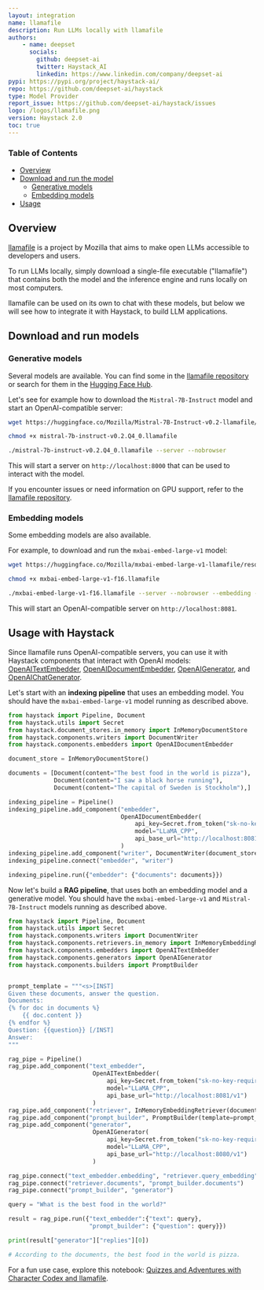 ```yaml
---
layout: integration
name: llamafile
description: Run LLMs locally with llamafile
authors:
    - name: deepset
      socials:
        github: deepset-ai
        twitter: Haystack_AI
        linkedin: https://www.linkedin.com/company/deepset-ai
pypi: https://pypi.org/project/haystack-ai/
repo: https://github.com/deepset-ai/haystack
type: Model Provider
report_issue: https://github.com/deepset-ai/haystack/issues
logo: /logos/llamafile.png
version: Haystack 2.0
toc: true
---
```


### **Table of Contents**

- [Overview](#overview)
- [Download and run the model](#download-and-run-models)
  - [Generative models](#generative-models)
  - [Embedding models](#embedding-models)
- [Usage](#usage-with-haystack)

## Overview

[llamafile](https://github.com/Mozilla-Ocho/llamafile) is a project by Mozilla that aims to make open LLMs accessible to developers and users.

To run LLMs locally, simply download a single-file executable ("llamafile") that contains both the model and the inference engine and runs locally on most computers.

llamafile can be used on its own to chat with these models, but below we will see how to integrate it with Haystack, to build LLM applications.

## Download and run models
### Generative models
Several models are available. You can find some in the [llamafile repository](https://github.com/Mozilla-Ocho/llamafile) or search for them in the [Hugging Face Hub](https://huggingface.co/models?library=llamafile).

Let's see for example how to download the `Mistral-7B-Instruct` model and start an OpenAI-compatible server:

```bash
wget https://huggingface.co/Mozilla/Mistral-7B-Instruct-v0.2-llamafile/resolve/main/mistral-7b-instruct-v0.2.Q4_0.llamafile

chmod +x mistral-7b-instruct-v0.2.Q4_0.llamafile

./mistral-7b-instruct-v0.2.Q4_0.llamafile --server --nobrowser
```

This will start a server on `http://localhost:8000` that can be used to interact with the model.

If you encounter issues or need information on GPU support, refer to the [llamafile repository](https://github.com/Mozilla-Ocho/llamafile).

### Embedding models
Some embedding models are also available.

For example, to download and run the `mxbai-embed-large-v1` model:

```bash
wget https://huggingface.co/Mozilla/mxbai-embed-large-v1-llamafile/resolve/main/mxbai-embed-large-v1-f16.llamafile

chmod +x mxbai-embed-large-v1-f16.llamafile

./mxbai-embed-large-v1-f16.llamafile --server --nobrowser --embedding --port 8081
```

This will start an OpenAI-compatible server on `http://localhost:8081`.


## Usage with Haystack

Since llamafile runs OpenAI-compatible servers, you can use it with Haystack components that interact with OpenAI models:
[OpenAITextEmbedder](https://docs.haystack.deepset.ai/docs/openaitextembedder), [OpenAIDocumentEmbedder](https://docs.haystack.deepset.ai/docs/openaidocumentembedder), [OpenAIGenerator](https://docs.haystack.deepset.ai/docs/openaigenerator), and [OpenAIChatGenerator](https://docs.haystack.deepset.ai/docs/openaichatgenerator).


Let's start with an **indexing pipeline** that uses an embedding model.
You should have the `mxbai-embed-large-v1` model running as described above.

```python
from haystack import Pipeline, Document
from haystack.utils import Secret
from haystack.document_stores.in_memory import InMemoryDocumentStore
from haystack.components.writers import DocumentWriter
from haystack.components.embedders import OpenAIDocumentEmbedder

document_store = InMemoryDocumentStore()

documents = [Document(content="The best food in the world is pizza"),
             Document(content="I saw a black horse running"),
             Document(content="The capital of Sweden is Stockholm"),]

indexing_pipeline = Pipeline()
indexing_pipeline.add_component("embedder",
                                OpenAIDocumentEmbedder(
                                    api_key=Secret.from_token("sk-no-key-required"),  # for compatibility with the OpenAI API
                                    model="LLaMA_CPP",
                                    api_base_url="http://localhost:8081/v1")
                                )
indexing_pipeline.add_component("writer", DocumentWriter(document_store=document_store))
indexing_pipeline.connect("embedder", "writer")

indexing_pipeline.run({"embedder": {"documents": documents}})
```

Now let's build a **RAG pipeline**, that uses both an embedding model and a generative model.
You should have the `mxbai-embed-large-v1` and `Mistral-7B-Instruct` models running as described above.

```python
from haystack import Pipeline, Document
from haystack.utils import Secret
from haystack.components.writers import DocumentWriter
from haystack.components.retrievers.in_memory import InMemoryEmbeddingRetriever
from haystack.components.embedders import OpenAITextEmbedder
from haystack.components.generators import OpenAIGenerator
from haystack.components.builders import PromptBuilder


prompt_template = """<s>[INST]
Given these documents, answer the question.
Documents:
{% for doc in documents %}
    {{ doc.content }}
{% endfor %}
Question: {{question}} [/INST]
Answer:
"""

rag_pipe = Pipeline()
rag_pipe.add_component("text_embedder", 
                        OpenAITextEmbedder(
                            api_key=Secret.from_token("sk-no-key-required"),  # for compatibility with the OpenAI API
                            model="LLaMA_CPP",
                            api_base_url="http://localhost:8081/v1")
                        )
rag_pipe.add_component("retriever", InMemoryEmbeddingRetriever(document_store=document_store))
rag_pipe.add_component("prompt_builder", PromptBuilder(template=prompt_template))
rag_pipe.add_component("generator",
                        OpenAIGenerator(
                            api_key=Secret.from_token("sk-no-key-required"),  # for compatibility with the OpenAI API
                            model="LLaMA_CPP",
                            api_base_url="http://localhost:8080/v1")
                        )

rag_pipe.connect("text_embedder.embedding", "retriever.query_embedding")
rag_pipe.connect("retriever.documents", "prompt_builder.documents")
rag_pipe.connect("prompt_builder", "generator")

query = "What is the best food in the world?"

result = rag_pipe.run({"text_embedder":{"text": query},
                       "prompt_builder": {"question": query}})

print(result["generator"]["replies"][0])

# According to the documents, the best food in the world is pizza.
```

For a fun use case, explore this notebook: [Quizzes and Adventures with Character Codex and llamafile](https://github.com/deepset-ai/haystack-cookbook/blob/main/notebooks/charactercodex_llamafile.ipynb).